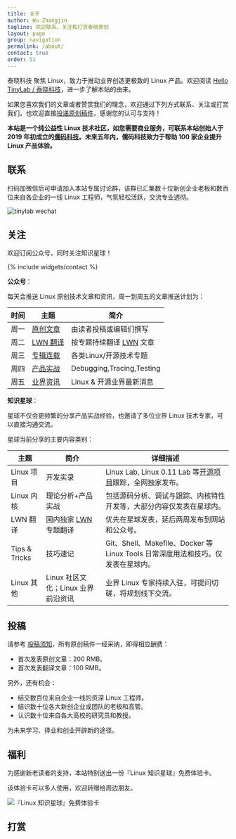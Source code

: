 ```yaml
---
title: 关于
author: Wu Zhangjin
tagline: 欢迎联系、关注和打赏泰晓原创
layout: page
group: navigation
permalink: /about/
contact: true
order: 51
---
```


泰晓科技 聚焦 Linux，致力于推动业界创造更极致的 Linux 产品。欢迎阅读 [Hello TinyLab / 泰晓科技](/hello-tinylab)，进一步了解本站的由来。

如果您喜欢我们的文章或者赞赏我们的理念，欢迎通过下列方式联系、关注或打赏我们，也欢迎直接[投递原创稿件](/post)，感谢您的认可与支持！

**本站是一个纯公益性 Linux 技术社区，如您需要商业服务，可联系本站创始人于 2019 年初成立的[儒码科技](http://tinylab.org/ruma.tech)。未来五年内，儒码科技致力于帮助 100 家企业提升 Linux 产品体验。**

## 联系

扫码加微信后可申请加入本站专属讨论群，该群已汇集数十位新创企业老板和数百位来自各企业的一线 Linux 工程师，气氛轻松活跃，交流专业透彻。

![tinylab wechat](/images/wechat/tinylab.jpg)

## 关注

欢迎订阅公众号，同时关注知识星球！

{% include widgets/contact %}

**公众号**：

每天会推送 Linux 原创技术文章和资讯，周一到周五的文章推送计划为：

| 时间 | 主题                  | 简介
|------|-----------------------|-----------------------
| 周一 | [原创文章](/archive)  | 由读者投稿或编辑们撰写
| 周二 | [LWN 翻译](/lwn)      | 按专题持续翻译 [LWN](http://lwn.net) 文章
| 周三 | [专辑连载](/albums)   | 各类Linux/开源技术专题
| 周四 | [产品实战](/albums#Debugging+Tracing) | Debugging,Tracing,Testing
| 周五 | [业界资讯](/news)     | Linux & 开源业界最新消息

**知识星球**：

星球不仅会更频繁的分享产品实战经验，也邀请了多位业界 Linux 技术专家，可以直接沟通交流。

星球当前分享的主要内容类别：

| 主题       | 简介              | 详细描述
|------------|-------------------|-----------------------------------------------
| Linux 项目 | 开发实录          | Linux Lab, Linux 0.11 Lab 等[开源项目](/projects)跟踪，全网独家发布。
| Linux 内核 | 理论分析+产品实战 | 包括源码分析、调试与跟踪、内核特性开发等，大部分内容仅发表在星球内。
| LWN   翻译 | 国内独家 [LWN](http://lwn.net) 专题翻译 | 优先在星球发表，延后两周发布到网站和公众号。
| Tips & Tricks | 技巧速记    | Git、Shell、Makefile、Docker 等 Linux Tools 日常深度用法和技巧。仅发表在星球内。
| Linux 其他    | Linux 社区文化；Linux 业界前沿资讯 | 业界 Linux 专家持续入驻，可提问切磋，将规划线下交流。

## 投稿

请参考 [投稿须知](http://tinylab.org/post)，所有原创稿件一经采纳，即得相应酬费：

* 首次发表原创文章：200 RMB。
* 首次发表翻译文章：100 RMB。

另外，还有机会：

* 结交数百位来自企业一线的资深 Linux 工程师。
* 结识数十位各大新创企业或团队的老板和高管。
* 认识数十位来自各大高校的研究员和教授。

为未来学习、择业和创业开辟新的途径。

## 福利

为感谢新老读者的支持，本站特别送出一份『Linux 知识星球』免费体验卡。

该体验卡可以多人使用，欢迎转赠给周边朋友。

![『Linux 知识星球』免费体验卡](http://tinylab.org/images/xingqiu/planet-free-card.jpg)

## 打赏

<!-- {% include widgets/sponsor %} -->
